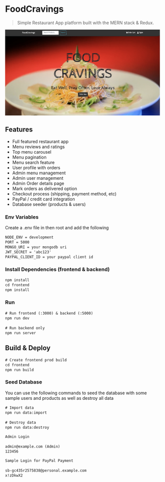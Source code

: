 # FoodCravings

> Simple Restaurant App platform built with the MERN stack & Redux.

![screenshot](/frontend/public/images/1.png?raw=true 'APP')

## Features

- Full featured restaurant app
- Menu reviews and ratings
- Top menu carousel
- Menu pagination
- Menu search feature
- User profile with orders
- Admin menu management
- Admin user management
- Admin Order details page
- Mark orders as delivered option
- Checkout process (shipping, payment method, etc)
- PayPal / credit card integration
- Database seeder (products & users)

### Env Variables

Create a .env file in then root and add the following

```
NODE_ENV = development
PORT = 5000
MONGO_URI = your mongodb uri
JWT_SECRET = 'abc123'
PAYPAL_CLIENT_ID = your paypal client id
```

### Install Dependencies (frontend & backend)

```
npm install
cd frontend
npm install
```

### Run

```
# Run frontend (:3000) & backend (:5000)
npm run dev

# Run backend only
npm run server
```

## Build & Deploy

```
# Create frontend prod build
cd frontend
npm run build
```

### Seed Database

You can use the following commands to seed the database with some sample users and products as well as destroy all data

```
# Import data
npm run data:import

# Destroy data
npm run data:destroy
```

```
Admin Login

admin@example.com (Admin)
123456

```

```
Sample Login for PayPal Payment

sb-gc435r2575838@personal.example.com
x!zDkwX2

```
